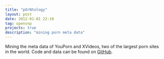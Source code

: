 ```yaml
---
title: "pOrNtology"
layout: post
date: 2012-01-01 22:10
tag: opensnp
projects: true
description: "mining porn meta data"
---
```

Mining the meta data of YouPorn and XVideos, two of the largest porn sites in the world. Code and data can be found on [GitHub](https://github.com/gedankenstuecke/pOrNtology).
